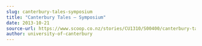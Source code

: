 ```yaml
---
slug: canterbury-tales-symposium
title: "Canterbury Tales – Symposium"
date: 2013-10-21
source-url: https://www.scoop.co.nz/stories/CU1310/S00400/canterbury-tales-symposium.htm
author: university-of-canterbury
---
```

